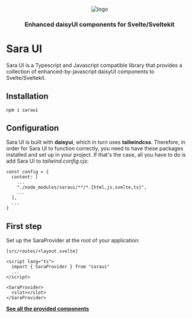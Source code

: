 <div align="center">

![logo](https://cdn.icon-icons.com/icons2/1465/PNG/128/199princess2_100395.png)

### Enhanced daisyUI components for Svelte/Sveltekit

</div>


# Sara UI

Sara UI is a Typescript and Javascript compatible library that provides a collection of enhanced-by-javascript daisyUI components to Svelte/Sveltekit.
## Installation

```
npm i saraui
```

## Configuration

Sara UI is built with **daisyui**, which in turn uses **tailwindcss**. Therefore, in order for Sara UI to function correctly, you need to have these packages installed and set up in your project. If that's the case, all you have to do is add Sara UI to _tailwind.config.cjs_:

```
const config = {
  content: [
    ...
    "./node_modules/saraui/**/*.{html,js,svelte,ts}",
    ...
  ],
  ...
}
```

## First step

Set up the SaraProvider at the root of your application:

```
[src/routes/+layout.svelte]

<script lang="ts">
  import { SaraProvider } from "saraui"
  ...
</script>

<SaraProvider>
  <slot></slot>
</SaraProvider>
```

[**See all the provided components**](https://saraui.com/components)
